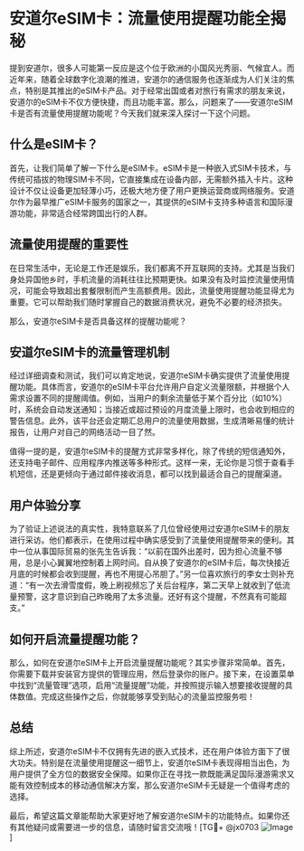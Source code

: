 # 安道尔eSIM卡：流量使用提醒功能全揭秘

提到安道尔，很多人可能第一反应是这个位于欧洲的小国风光秀丽、气候宜人。而近年来，随着全球数字化浪潮的推进，安道尔的通信服务也逐渐成为人们关注的焦点，特别是其推出的eSIM卡产品。对于经常出国或者对旅行有需求的朋友来说，安道尔的eSIM卡不仅方便快捷，而且功能丰富。那么，问题来了——安道尔eSIM卡是否有流量使用提醒功能呢？今天我们就来深入探讨一下这个问题。

## 什么是eSIM卡？

首先，让我们简单了解一下什么是eSIM卡。eSIM卡是一种嵌入式SIM卡技术，与传统可插拔的物理SIM卡不同，它直接集成在设备内部，无需额外插入卡片。这种设计不仅让设备更加轻薄小巧，还极大地方便了用户更换运营商或网络服务。安道尔作为最早推广eSIM卡服务的国家之一，其提供的eSIM卡支持多种语言和国际漫游功能，非常适合经常跨国出行的人群。

## 流量使用提醒的重要性

在日常生活中，无论是工作还是娱乐，我们都离不开互联网的支持。尤其是当我们身处异国他乡时，手机流量的消耗往往比预期更快。如果没有及时监控流量使用情况，可能会导致超出套餐限制而产生高额费用。因此，流量使用提醒功能显得尤为重要。它可以帮助我们随时掌握自己的数据消费状况，避免不必要的经济损失。

那么，安道尔eSIM卡是否具备这样的提醒功能呢？

## 安道尔eSIM卡的流量管理机制

经过详细调查和测试，我们可以肯定地说，安道尔eSIM卡确实提供了流量使用提醒功能。具体而言，安道尔的eSIM卡平台允许用户自定义流量限额，并根据个人需求设置不同的提醒阈值。例如，当用户的剩余流量低于某个百分比（如10%）时，系统会自动发送通知；当接近或超过预设的月度流量上限时，也会收到相应的警告信息。此外，该平台还会定期汇总用户的流量使用数据，生成清晰易懂的统计报告，让用户对自己的网络活动一目了然。

值得一提的是，安道尔eSIM卡的提醒方式非常多样化，除了传统的短信通知外，还支持电子邮件、应用程序内推送等多种形式。这样一来，无论你是习惯于查看手机短信，还是更倾向于通过邮件接收消息，都可以找到最适合自己的提醒渠道。

## 用户体验分享

为了验证上述说法的真实性，我特意联系了几位曾经使用过安道尔eSIM卡的朋友进行采访。他们都表示，在使用过程中确实感受到了流量使用提醒带来的便利。其中一位从事国际贸易的张先生告诉我：“以前在国外出差时，因为担心流量不够用，总是小心翼翼地控制着上网时间。自从换了安道尔的eSIM卡后，每次快接近月底的时候都会收到提醒，再也不用提心吊胆了。”另一位喜欢旅行的李女士则补充道：“有一次去滑雪度假，晚上刷视频忘了关后台程序，第二天早上就收到了低流量预警，这才意识到自己昨晚用了太多流量。还好有这个提醒，不然真有可能超支。”

## 如何开启流量提醒功能？

那么，如何在安道尔eSIM卡上开启流量提醒功能呢？其实步骤非常简单。首先，你需要下载并安装官方提供的管理应用，然后登录你的账户。接下来，在设置菜单中找到“流量管理”选项，启用“流量提醒”功能，并按照提示输入想要接收提醒的具体数值。完成这些操作之后，你就能够享受到贴心的流量监控服务啦！

## 总结

综上所述，安道尔eSIM卡不仅拥有先进的嵌入式技术，还在用户体验方面下了很大功夫。特别是在流量使用提醒这一细节上，安道尔eSIM卡表现得相当出色，为用户提供了全方位的数据安全保障。如果你正在寻找一款既能满足国际漫游需求又能有效控制成本的移动通信解决方案，那么安道尔eSIM卡无疑是一个值得考虑的选择。

最后，希望这篇文章能帮助大家更好地了解安道尔eSIM卡的功能特点。如果你还有其他疑问或需要进一步的信息，请随时留言交流哦！[TG💪+ @jx0703 ![Image](https://github.com/user-attachments/assets/dbca1d08-cadb-493c-b0ec-ad6f7a83f270)]